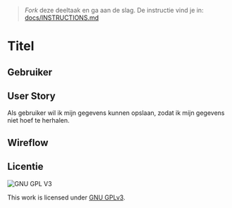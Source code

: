 > _Fork_ deze deeltaak en ga aan de slag. De instructie vind je in: [docs/INSTRUCTIONS.md](docs/INSTRUCTIONS.md)

# Titel
<!-- Geef je opdracht een titel en schrijf in één zin wat het is -->

## Gebruiker
<!-- Het is duidelijk wie de gebruiker is -->

## User Story

Als gebruiker wil ik mijn gegevens kunnen opslaan, zodat ik mijn gegevens niet hoef te herhalen.

## Wireflow
<!-- Toon de wireflow -->

 

## Licentie

![GNU GPL V3](https://www.gnu.org/graphics/gplv3-127x51.png)

This work is licensed under [GNU GPLv3](./LICENSE).
